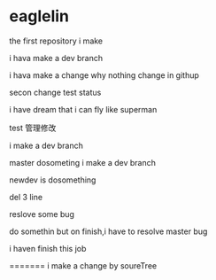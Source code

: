 # eaglelin
the first repository i make

i hava make a dev branch

i hava make a change why nothing change in githup





secon change test status


i have dream that i can fly like superman

test 管理修改

i make a dev branch 

master dosometing
i make a dev branch

newdev is dosomething

del 3 line


reslove some bug

do somethin but on finish,i have to resolve master bug

i haven finish this job

=======
i make a change by soureTree

